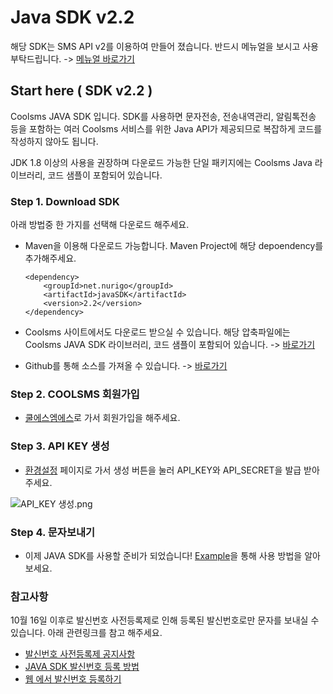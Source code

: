 # Java SDK v2.2



해당 SDK는 SMS API v2를 이용하여 만들어 졌습니다. 반드시 메뉴얼을 보시고 사용 부탁드립니다. -&gt; [메뉴얼 바로가기](https://developer.coolsms.co.kr/SMS_API_v2)

## Start here \( SDK v2.2 \)

Coolsms JAVA SDK 입니다. SDK를 사용하면 문자전송, 전송내역관리, 알림톡전송 등을 포함하는 여러 Coolsms 서비스를 위한 Java API가 제공되므로 복잡하게 코드를 작성하지 않아도 됩니다.

JDK 1.8 이상의 사용을 권장하며 다운로드 가능한 단일 패키지에는 Coolsms Java 라이브러리, 코드 샘플이 포함되어 있습니다.

### Step 1. Download SDK

아래 방법중 한 가지를 선택해 다운로드 해주세요.

* Maven을 이용해 다운로드 가능합니다. Maven Project에 해당 depoendency를 추가해주세요.

  ```text
  <dependency>
      <groupId>net.nurigo</groupId>
      <artifactId>javaSDK</artifactId>
      <version>2.2</version>
  </dependency>
  ```

* Coolsms 사이트에서도 다운로드 받으실 수 있습니다. 해당 압축파일에는 Coolsms JAVA SDK 라이브러리, 코드 샘플이 포함되어 있습니다. -&gt; [바로가기](https://developer.coolsms.co.kr/download/559455)
* Github를 통해 소스를 가져올 수 있습니다. -&gt; [바로가기](https://github.com/coolsms/java-sdk/releases)

### Step 2. COOLSMS 회원가입

* [쿨에스엠에스](https://www.coolsms.co.kr/signup)로 가서 회원가입을 해주세요.

### Step 3. API KEY 생성

* [환경설정](https://www.coolsms.co.kr/credentials) 페이지로 가서 생성 버튼을 눌러 API\_KEY와 API\_SECRET을 발급 받아주세요.

![API\_KEY &#xC0DD;&#xC131;.png](https://developer.coolsms.co.kr/files/attach/images/5321923/927/321/005/e98890b65a7322651759c516a30cf1bd.png)

### Step 4. 문자보내기

* 이제 JAVA SDK를 사용할 준비가 되었습니다! [Example](https://developer.coolsms.co.kr/JAVA_SDK_Example)을 통해 사용 방법을 알아보세요.

### 참고사항

10월 16일 이후로 발신번호 사전등록제로 인해 등록된 발신번호로만 문자를 보내실 수 있습니다. 아래 관련링크를 참고 해주세요.

* [발신번호 사전등록제 공지사항](http://www.coolsms.co.kr/notice/3070386)  
* [JAVA SDK 발신번호 등록 방법](https://developer.coolsms.co.kr/PHP_SDK_Example#SenderID)  
* [웹 에서 발신번호 등록하기](https://www.coolsms.co.kr/senderids)

